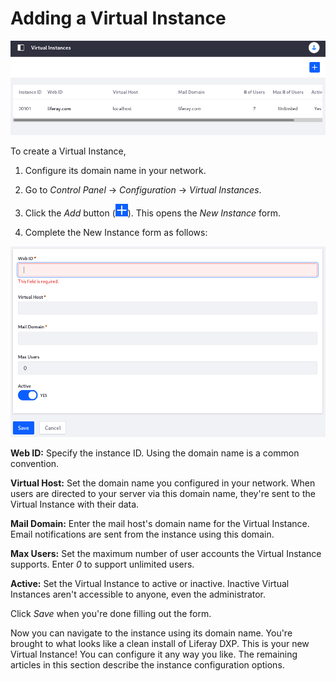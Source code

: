 # Adding a Virtual Instance

![There's one Virtual Instance by default.](./adding-virtual-instances/images/01.png)

To create a Virtual Instance,

1. Configure its domain name in your network. 

1. Go to *Control Panel* &rarr; *Configuration* &rarr; *Virtual Instances*. 

1. Click the *Add* button (![Add](../../images/icon-add.png)).  This opens the *New Instance* form. 

1. Complete the New Instance form as follows:

![Fill out the Add Virtual Instance form.](./adding-virtual-instances/images/02.png)

**Web ID:** Specify the instance ID. Using the domain name is a common convention.

**Virtual Host:** Set the domain name you configured in your network. When users are directed to your server via this domain name, they're sent to the Virtual Instance with their data.

**Mail Domain:** Enter the mail host's domain name for the Virtual Instance. Email notifications are sent from the instance using this domain. 

**Max Users:** Set the maximum number of user accounts the Virtual Instance supports. Enter *0* to support unlimited users. 

**Active:** Set the Virtual Instance to active or inactive. Inactive Virtual Instances aren't accessible to anyone, even the administrator. 

Click *Save* when you're done filling out the form. 

Now you can navigate to the instance using its domain name. You're brought to what looks like a clean install of Liferay DXP. This is your new Virtual Instance! You can configure it any way you like. The remaining articles in this section describe the instance configuration options.
